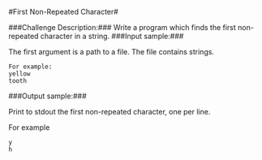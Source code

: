 #First Non-Repeated Character#

###Challenge Description:###
Write a program which finds the first non-repeated character in a string.
###Input sample:###

The first argument is a path to a file. The file contains strings.
```
For example: 
yellow
tooth
```
###Output sample:###

Print to stdout the first non-repeated character, one per line.

For example
```
y
h
```